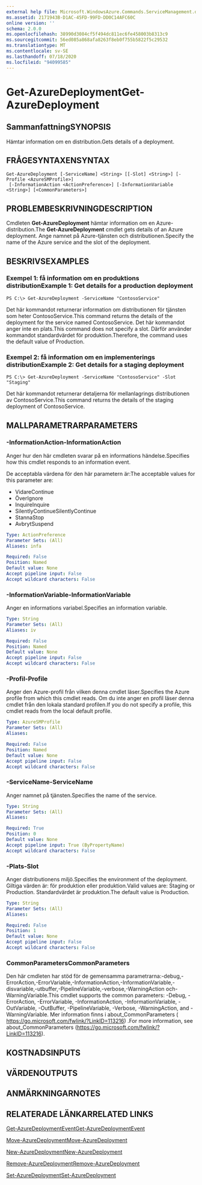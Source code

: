 ```yaml
---
external help file: Microsoft.WindowsAzure.Commands.ServiceManagement.dll-Help.xml
ms.assetid: 2171943B-D1AC-45FD-99FD-DD0C14AFC60C
online version: ''
schema: 2.0.0
ms.openlocfilehash: 38990d3084cf5f494dc811ec6fe458003b8313c9
ms.sourcegitcommit: 56ed085a868afa8263f8eb0f755b5822f5c29532
ms.translationtype: MT
ms.contentlocale: sv-SE
ms.lasthandoff: 07/18/2020
ms.locfileid: "94099585"
---
```

# <span data-ttu-id="85e56-101">Get-AzureDeployment</span><span class="sxs-lookup"><span data-stu-id="85e56-101">Get-AzureDeployment</span></span>

## <span data-ttu-id="85e56-102">Sammanfattning</span><span class="sxs-lookup"><span data-stu-id="85e56-102">SYNOPSIS</span></span>
<span data-ttu-id="85e56-103">Hämtar information om en distribution.</span><span class="sxs-lookup"><span data-stu-id="85e56-103">Gets details of a deployment.</span></span>

## <span data-ttu-id="85e56-104">FRÅGESYNTAXEN</span><span class="sxs-lookup"><span data-stu-id="85e56-104">SYNTAX</span></span>

```
Get-AzureDeployment [-ServiceName] <String> [[-Slot] <String>] [-Profile <AzureSMProfile>]
 [-InformationAction <ActionPreference>] [-InformationVariable <String>] [<CommonParameters>]
```

## <span data-ttu-id="85e56-105">PROBLEMBESKRIVNING</span><span class="sxs-lookup"><span data-stu-id="85e56-105">DESCRIPTION</span></span>
<span data-ttu-id="85e56-106">Cmdleten **Get-AzureDeployment** hämtar information om en Azure-distribution.</span><span class="sxs-lookup"><span data-stu-id="85e56-106">The **Get-AzureDeployment** cmdlet gets details of an Azure deployment.</span></span>
<span data-ttu-id="85e56-107">Ange namnet på Azure-tjänsten och distributionen.</span><span class="sxs-lookup"><span data-stu-id="85e56-107">Specify the name of the Azure service and the slot of the deployment.</span></span>

## <span data-ttu-id="85e56-108">BESKRIVS</span><span class="sxs-lookup"><span data-stu-id="85e56-108">EXAMPLES</span></span>

### <span data-ttu-id="85e56-109">Exempel 1: få information om en produktions distribution</span><span class="sxs-lookup"><span data-stu-id="85e56-109">Example 1: Get details for a production deployment</span></span>
```
PS C:\> Get-AzureDeployment -ServiceName "ContosoService"
```

<span data-ttu-id="85e56-110">Det här kommandot returnerar information om distributionen för tjänsten som heter ContosoService.</span><span class="sxs-lookup"><span data-stu-id="85e56-110">This command returns the details of the deployment for the service named ContosoService.</span></span>
<span data-ttu-id="85e56-111">Det här kommandot anger inte en plats.</span><span class="sxs-lookup"><span data-stu-id="85e56-111">This command does not specify a slot.</span></span>
<span data-ttu-id="85e56-112">Därför använder kommandot standardvärdet för produktion.</span><span class="sxs-lookup"><span data-stu-id="85e56-112">Therefore, the command uses the default value of Production.</span></span>

### <span data-ttu-id="85e56-113">Exempel 2: få information om en implementerings distribution</span><span class="sxs-lookup"><span data-stu-id="85e56-113">Example 2: Get details for a staging deployment</span></span>
```
PS C:\> Get-AzureDeployment -ServiceName "ContosoService" -Slot "Staging"
```

<span data-ttu-id="85e56-114">Det här kommandot returnerar detaljerna för mellanlagrings distributionen av ContosoService.</span><span class="sxs-lookup"><span data-stu-id="85e56-114">This command returns the details of the staging deployment of ContosoService.</span></span>

## <span data-ttu-id="85e56-115">MALLPARAMETRAR</span><span class="sxs-lookup"><span data-stu-id="85e56-115">PARAMETERS</span></span>

### <span data-ttu-id="85e56-116">-InformationAction</span><span class="sxs-lookup"><span data-stu-id="85e56-116">-InformationAction</span></span>
<span data-ttu-id="85e56-117">Anger hur den här cmdleten svarar på en informations händelse.</span><span class="sxs-lookup"><span data-stu-id="85e56-117">Specifies how this cmdlet responds to an information event.</span></span>

<span data-ttu-id="85e56-118">De acceptabla värdena för den här parametern är:</span><span class="sxs-lookup"><span data-stu-id="85e56-118">The acceptable values for this parameter are:</span></span>

- <span data-ttu-id="85e56-119">Vidare</span><span class="sxs-lookup"><span data-stu-id="85e56-119">Continue</span></span>
- <span data-ttu-id="85e56-120">Över</span><span class="sxs-lookup"><span data-stu-id="85e56-120">Ignore</span></span>
- <span data-ttu-id="85e56-121">Inquire</span><span class="sxs-lookup"><span data-stu-id="85e56-121">Inquire</span></span>
- <span data-ttu-id="85e56-122">SilentlyContinue</span><span class="sxs-lookup"><span data-stu-id="85e56-122">SilentlyContinue</span></span>
- <span data-ttu-id="85e56-123">Stanna</span><span class="sxs-lookup"><span data-stu-id="85e56-123">Stop</span></span>
- <span data-ttu-id="85e56-124">Avbryt</span><span class="sxs-lookup"><span data-stu-id="85e56-124">Suspend</span></span>

```yaml
Type: ActionPreference
Parameter Sets: (All)
Aliases: infa

Required: False
Position: Named
Default value: None
Accept pipeline input: False
Accept wildcard characters: False
```

### <span data-ttu-id="85e56-125">-InformationVariable</span><span class="sxs-lookup"><span data-stu-id="85e56-125">-InformationVariable</span></span>
<span data-ttu-id="85e56-126">Anger en informations variabel.</span><span class="sxs-lookup"><span data-stu-id="85e56-126">Specifies an information variable.</span></span>

```yaml
Type: String
Parameter Sets: (All)
Aliases: iv

Required: False
Position: Named
Default value: None
Accept pipeline input: False
Accept wildcard characters: False
```

### <span data-ttu-id="85e56-127">-Profil</span><span class="sxs-lookup"><span data-stu-id="85e56-127">-Profile</span></span>
<span data-ttu-id="85e56-128">Anger den Azure-profil från vilken denna cmdlet läser.</span><span class="sxs-lookup"><span data-stu-id="85e56-128">Specifies the Azure profile from which this cmdlet reads.</span></span>
<span data-ttu-id="85e56-129">Om du inte anger en profil läser denna cmdlet från den lokala standard profilen.</span><span class="sxs-lookup"><span data-stu-id="85e56-129">If you do not specify a profile, this cmdlet reads from the local default profile.</span></span>

```yaml
Type: AzureSMProfile
Parameter Sets: (All)
Aliases: 

Required: False
Position: Named
Default value: None
Accept pipeline input: False
Accept wildcard characters: False
```

### <span data-ttu-id="85e56-130">-ServiceName</span><span class="sxs-lookup"><span data-stu-id="85e56-130">-ServiceName</span></span>
<span data-ttu-id="85e56-131">Anger namnet på tjänsten.</span><span class="sxs-lookup"><span data-stu-id="85e56-131">Specifies the name of the service.</span></span>

```yaml
Type: String
Parameter Sets: (All)
Aliases: 

Required: True
Position: 0
Default value: None
Accept pipeline input: True (ByPropertyName)
Accept wildcard characters: False
```

### <span data-ttu-id="85e56-132">-Plats</span><span class="sxs-lookup"><span data-stu-id="85e56-132">-Slot</span></span>
<span data-ttu-id="85e56-133">Anger distributionens miljö.</span><span class="sxs-lookup"><span data-stu-id="85e56-133">Specifies the environment of the deployment.</span></span>
<span data-ttu-id="85e56-134">Giltiga värden är: för produktion eller produktion.</span><span class="sxs-lookup"><span data-stu-id="85e56-134">Valid values are: Staging or Production.</span></span>
<span data-ttu-id="85e56-135">Standardvärdet är produktion.</span><span class="sxs-lookup"><span data-stu-id="85e56-135">The default value is Production.</span></span>

```yaml
Type: String
Parameter Sets: (All)
Aliases: 

Required: False
Position: 1
Default value: None
Accept pipeline input: False
Accept wildcard characters: False
```

### <span data-ttu-id="85e56-136">CommonParameters</span><span class="sxs-lookup"><span data-stu-id="85e56-136">CommonParameters</span></span>
<span data-ttu-id="85e56-137">Den här cmdleten har stöd för de gemensamma parametrarna:-debug,-ErrorAction,-ErrorVariable,-InformationAction,-InformationVariable,-disvariable,-utbuffer,-PipelineVariable,-verbose,-WarningAction och-WarningVariable.</span><span class="sxs-lookup"><span data-stu-id="85e56-137">This cmdlet supports the common parameters: -Debug, -ErrorAction, -ErrorVariable, -InformationAction, -InformationVariable, -OutVariable, -OutBuffer, -PipelineVariable, -Verbose, -WarningAction, and -WarningVariable.</span></span> <span data-ttu-id="85e56-138">Mer information finns i about_CommonParameters ( https://go.microsoft.com/fwlink/?LinkID=113216) .</span><span class="sxs-lookup"><span data-stu-id="85e56-138">For more information, see about_CommonParameters (https://go.microsoft.com/fwlink/?LinkID=113216).</span></span>

## <span data-ttu-id="85e56-139">KOSTNADS</span><span class="sxs-lookup"><span data-stu-id="85e56-139">INPUTS</span></span>

## <span data-ttu-id="85e56-140">VÄRDEN</span><span class="sxs-lookup"><span data-stu-id="85e56-140">OUTPUTS</span></span>

## <span data-ttu-id="85e56-141">ANMÄRKNINGAR</span><span class="sxs-lookup"><span data-stu-id="85e56-141">NOTES</span></span>

## <span data-ttu-id="85e56-142">RELATERADE LÄNKAR</span><span class="sxs-lookup"><span data-stu-id="85e56-142">RELATED LINKS</span></span>

[<span data-ttu-id="85e56-143">Get-AzureDeploymentEvent</span><span class="sxs-lookup"><span data-stu-id="85e56-143">Get-AzureDeploymentEvent</span></span>](./Get-AzureDeploymentEvent.md)

[<span data-ttu-id="85e56-144">Move-AzureDeployment</span><span class="sxs-lookup"><span data-stu-id="85e56-144">Move-AzureDeployment</span></span>](./Move-AzureDeployment.md)

[<span data-ttu-id="85e56-145">New-AzureDeployment</span><span class="sxs-lookup"><span data-stu-id="85e56-145">New-AzureDeployment</span></span>](./New-AzureDeployment.md)

[<span data-ttu-id="85e56-146">Remove-AzureDeployment</span><span class="sxs-lookup"><span data-stu-id="85e56-146">Remove-AzureDeployment</span></span>](./Remove-AzureDeployment.md)

[<span data-ttu-id="85e56-147">Set-AzureDeployment</span><span class="sxs-lookup"><span data-stu-id="85e56-147">Set-AzureDeployment</span></span>](./Set-AzureDeployment.md)


